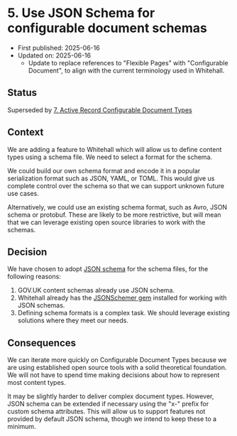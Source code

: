 # 5. Use JSON Schema for configurable document schemas

* First published: 2025-06-16
* Updated on: 2025-06-16 
  * Update to replace references to "Flexible Pages" with "Configurable Document", to align with the current terminology used in Whitehall.


## Status

Superseded by [7. Active Record Configurable Document Types](0007-active-record-configurable-document-types.md)

## Context

We are adding a feature to Whitehall which will allow us to define content types using a schema file. We need to select a format for the schema.

We could build our own schema format and encode it in a popular serialization format such as JSON, YAML, or TOML. This would give us complete control over the schema so that we can support unknown future use cases.

Alternatively, we could use an existing schema format, such as Avro, JSON schema or protobuf. These are likely to be more restrictive, but will mean that we can leverage existing open source libraries to work with the schemas.

## Decision

We have chosen to adopt [JSON schema](https://json-schema.org/) for the schema files, for the following reasons:

1. GOV.UK content schemas already use JSON schema.
2. Whitehall already has the [JSONSchemer gem](https://github.com/davishmcclurg/json_schemer) installed for working with JSON schemas.
3. Defining schema formats is a complex task. We should leverage existing solutions where they meet our needs.

## Consequences

We can iterate more quickly on Configurable Document Types because we are using established open source tools with a solid theoretical foundation. We will not have to spend time making decisions about how to represent most content types.

It may be slightly harder to deliver complex document types. However, JSON schema can be extended if necessary using the "x-" prefix for custom schema attributes. This will allow us to support features not provided by default JSON schema, though we intend to keep these to a minimum.
